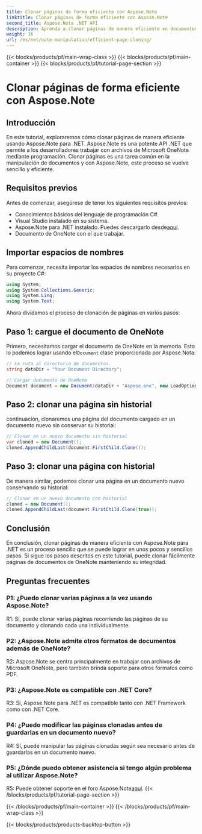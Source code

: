 ```yaml
---
title: Clonar páginas de forma eficiente con Aspose.Note
linktitle: Clonar páginas de forma eficiente con Aspose.Note
second_title: Aspose.Nota .NET API
description: Aprenda a clonar páginas de manera eficiente en documentos de OneNote usando Aspose.Note para .NET. Siga nuestro tutorial paso a paso para una fácil implementación.
weight: 16
url: /es/net/note-manipulation/efficient-page-cloning/
---
```


{{< blocks/products/pf/main-wrap-class >}}
{{< blocks/products/pf/main-container >}}
{{< blocks/products/pf/tutorial-page-section >}}

# Clonar páginas de forma eficiente con Aspose.Note

## Introducción

En este tutorial, exploraremos cómo clonar páginas de manera eficiente usando Aspose.Note para .NET. Aspose.Note es una potente API .NET que permite a los desarrolladores trabajar con archivos de Microsoft OneNote mediante programación. Clonar páginas es una tarea común en la manipulación de documentos y con Aspose.Note, este proceso se vuelve sencillo y eficiente.

## Requisitos previos

Antes de comenzar, asegúrese de tener los siguientes requisitos previos:

- Conocimientos básicos del lenguaje de programación C#.
- Visual Studio instalado en su sistema.
-  Aspose.Note para .NET instalado. Puedes descargarlo desde[aquí](https://releases.aspose.com/note/net/).
- Documento de OneNote con el que trabajar.

## Importar espacios de nombres

Para comenzar, necesita importar los espacios de nombres necesarios en su proyecto C#:

```csharp
using System;
using System.Collections.Generic;
using System.Linq;
using System.Text;
```

Ahora dividamos el proceso de clonación de páginas en varios pasos:

## Paso 1: cargue el documento de OneNote

 Primero, necesitamos cargar el documento de OneNote en la memoria. Esto lo podemos lograr usando el`Document` clase proporcionada por Aspose.Nota:

```csharp
// La ruta al directorio de documentos.
string dataDir = "Your Document Directory";

// Cargar documento de OneNote
Document document = new Document(dataDir + "Aspose.one", new LoadOptions { LoadHistory = true });
```

## Paso 2: clonar una página sin historial

continuación, clonaremos una página del documento cargado en un documento nuevo sin conservar su historial:

```csharp
// Clonar en un nuevo documento sin historial
var cloned = new Document();
cloned.AppendChildLast(document.FirstChild.Clone());
```

## Paso 3: clonar una página con historial

De manera similar, podemos clonar una página en un documento nuevo conservando su historial:

```csharp
// Clonar en un nuevo documento con historial
cloned = new Document();
cloned.AppendChildLast(document.FirstChild.Clone(true));
```

## Conclusión

En conclusión, clonar páginas de manera eficiente con Aspose.Note para .NET es un proceso sencillo que se puede lograr en unos pocos y sencillos pasos. Si sigue los pasos descritos en este tutorial, puede clonar fácilmente páginas de documentos de OneNote manteniendo su integridad.

## Preguntas frecuentes

### P1: ¿Puedo clonar varias páginas a la vez usando Aspose.Note?

R1: Sí, puede clonar varias páginas recorriendo las páginas de su documento y clonando cada una individualmente.

### P2: ¿Aspose.Note admite otros formatos de documentos además de OneNote?

R2: Aspose.Note se centra principalmente en trabajar con archivos de Microsoft OneNote, pero también brinda soporte para otros formatos como PDF.

### P3: ¿Aspose.Note es compatible con .NET Core?

R3: Sí, Aspose.Note para .NET es compatible tanto con .NET Framework como con .NET Core.

### P4: ¿Puedo modificar las páginas clonadas antes de guardarlas en un documento nuevo?

R4: Sí, puede manipular las páginas clonadas según sea necesario antes de guardarlas en un documento nuevo.

### P5: ¿Dónde puedo obtener asistencia si tengo algún problema al utilizar Aspose.Note?

 R5: Puede obtener soporte en el foro Aspose.Note[aquí](https://forum.aspose.com/c/note/28).
{{< /blocks/products/pf/tutorial-page-section >}}

{{< /blocks/products/pf/main-container >}}
{{< /blocks/products/pf/main-wrap-class >}}

{{< blocks/products/products-backtop-button >}}
